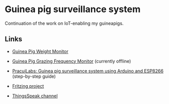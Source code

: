 # Guinea pig surveillance system

Continuation of the work on IoT-enabling my guineapigs.

## Links
* [Guinea Pig Weight Monitor](http://nadyja.webd.pl/pigs/dist/)
* [Guinea Pig Grazing Frequency Monitor](http://nadyja.webd.pl/czy-swinie-sie-pasa/#/) (currently offline)

* [PracujLabs: Guinea pig surveillance system using Arduino and ESP8266](http://pracujlabs.io/2015/12/31/pig-surveilance.html) (step-by-step guide)
* [Fritzing project](http://fritzing.org/projects/guinea-pig-monitor)
* [ThingsSpeak channel](https://thingspeak.com/channels/69167)
